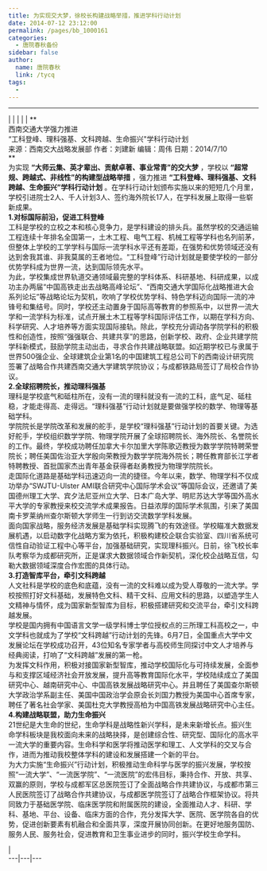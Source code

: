 ```yaml
---
title: 为实现交大梦，徐校长构建战略举措，推进学科行动计划
date: 2014-07-12 23:12:00
permalink: /pages/bb_1000161
categories: 
  - 唐院春秋备份
sidebar: false
author: 
  name: 唐院春秋
  link: /tycq
tags: 
  - 
---
```


* * *

  
|  |  |  |  |  **  
西南交通大学强力推进  
“工科登峰、理科强基、文科跨越、生命振兴"学科行动计划  
来源：西南交大战略发展部 作者：刘建新 编辑：周伟 日期：2014/7/10  
**  
为实现 **“大师云集、英才辈出、贡献卓著、事业常青”的交大梦** ，学校以 **“超常规、跨越式、非线性”的构建型战略举措** ，强力推进
**“工科登峰、理科强基、文科跨越、生命振兴”学科行动计划**
。在学科行动计划颁布实施以来的短短几个月里，学校引进院士2人、千人计划3人、签约海外院长17人，在学科发展上取得一些崭新成果。  
**1.对标国际前沿，促进工科登峰**  
工科是学校的立校之本和核心竞争力，是学科建设的排头兵。虽然学校的交通运输工程连续十年排名全国第一，土木工程、电气工程、机械工程等学科也名列前茅，但整体上学校的工学学科与国际一流学科水平还有差距，在强势和优势领域还没有达到舍我其谁、非我莫属的王者地位。“工科登峰”行动计划就是要使学校的一部分优势学科成为世界一流，达到国际领先水平。  
为此，学校集成世界轨道交通领域最完整的学科体系、科研基地、科研成果，以成功主办两届“中国高铁走出去战略高峰论坛”、“西南交通大学国际化战略推进大会系列论坛”等战略论坛为契机，吹响了学校优势学科、特色学科迈向国际一流的冲锋号和集结号。同时，学校还主动置身于国际高等教育的参照系中，以世界一流大学和一流学科为标准，试点开展土木工程等学科国际评估工作，以期在学科方向、科学研究、人才培养等方面实现国际接轨。除此，学校充分调动各学院学科的积极性和创造性，按照“强强联合、共建共享”的思路，创新学校、政府、企业共建学院学科新模式，鼓励学院主动出击，寻求合作共建战略联盟。如近期学校已与隶属于世界500强企业、全球建筑企业第1名的中国建筑工程总公司下的西南设计研究院签署了战略合作共建西南交通大学建筑学院协议；与成都铁路局签订了局校合作协议。  
**2.全球招聘院长，推动理科强基**  
理科是学校底气和砥柱所在，没有一流的理科就没有一流的工科，底气足、砥柱稳，才能走得高、走得远。“理科强基”行动计划就是要做强学校的数学、物理等基础学科。  
学院院长是学院改革和发展的舵手，是学校“理科强基”行动计划的首要关键。为选好舵手，学校组织数学学院、物理学院开展了全球招聘院长、海外院长、名誉院长的工作。最终，学校成功聘任加拿大卡尔加里大学陈歌迈教授为数学学院特聘荣誉院长；聘任美国佐治亚大学殷向荣教授为数学学院海外院长；聘任教育部长江学者特聘教授、首批国家杰出青年基金获得者赵勇教授为物理学院院长。  
走国际化道路是基础学科迅速迈向一流的捷径。今年以来，数学、物理学科不仅成功举办“SWJTU-Ulster
AMI联合研究中心国际学术会议”等国际会议，还邀请了美国德州理工大学、宾夕法尼亚州立大学、日本广岛大学、明尼苏达大学等国外高水平大学的专家教授来校交流学术成果报告。日益浓厚的国际学术氛围，引来了美国南卡罗莱纳州查尔斯顿大学师生一行到访交流数学学科发展。  
面向国家战略，服务经济发展是基础学科实现腾飞的有效途径。学校瞄准大数据发展机遇，以启动数字化战略方案为依托，积极构建校企联合实验室、四川省系统可信性自动验证工程中心等平台，加强基础研究，实现理科振兴。日前，徐飞校长率队考察华为成都研究所，正是谋求大数据领域合作新契机，深化校企战略互信，勾勒大数据领域深度合作宏图的具体行动。  
**3.打造智库平台，牵引文科跨越**  
人文社科是学校的底色和底蕴，没有一流的文科难以成为受人尊敬的一流大学。学校按照打好文科基础，发展特色文科、精干文科、应用文科的思路，以塑造学生人文精神与情怀，成为国家新型智库为目标，积极搭建研究和交流平台，牵引文科跨越发展。  
学校是国内拥有中国语言文学一级学科博士学位授权点的三所理工科高校之一，中文学科也就成为了学校“文科跨越”行动计划的先锋。6月7日，全国重点大学中文发展论坛在学校成功召开，43位知名专家学者与高校师生同探讨中文人才培养与经典阅读，打响了“文科跨越”发展的第一枪。  
为发挥文科作用，积极对接国家新型智库，推动学校国际化与可持续发展，全面参与和支撑区域经济社会开放发展，提升高等教育国际化水平，学校陆续成立了美国研究中心、越南研究中心、中国高铁发展战略研究中心。并且聘任了美国查尔斯顿大学政治学系副主任、美国中国政治学会原会长刘国力教授为美国中心首席专家，聘任了著名社会学家、美国杜克大学教授高柏为中国高铁发展战略研究中心主任。  
**4.构建战略联盟，助力生命振兴**  
21世纪是大生命的世纪，生命学科是战略性新兴学科，是未来新增长点。振兴生命学科板块是我校面向未来的战略抉择，是创建综合性、研究型、国际化的高水平一流大学的重要内容。生命科学和医学将推动医学和理工、人文学科的交叉与合作，进而为推动我校整体学科的建设和发展搭建一个新的平台。  
为大力实施“生命振兴”行动计划，积极推动生命科学与医学的振兴发展，学校按照“一流大学”、“一流医学院”、“一流医院”的宏伟目标，秉持合作、开放、共享、双赢的原则，学校与成都军区总医院签订了全面战略合作共建协议，与成都市第三人民医院签订了战略合作共建协议，与成都医学院签订了战略合作框架协议。将共同致力于基础医学院、临床医学院和附属医院的建设，全面推动人才、科研、学科、基地、平台、设备、临床方面的合作，充分发挥大学、医院、医学院各自的优势，促进创新要素有机融合和全面共享，深度开展协同创新。在更好地服务国防、服务人民、服务社会，促进教育和卫生事业进步的同时，振兴学校生命学科。  
  
  
|  
---|---|---